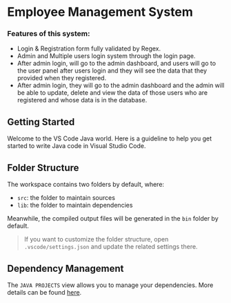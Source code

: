# Employee Management System

### Features of this system: 

- Login & Registration form fully validated by Regex. 
- Admin and Multiple users login system through the login page.
- After admin login, will go to the admin dashboard, and users will go to the user panel after users login and they will see the data that they provided when they registered.
- After admin login, they will go to the admin dashboard and the admin will be able to update, delete and view the data of those users who are registered and whose data is in the database.




## Getting Started

Welcome to the VS Code Java world. Here is a guideline to help you get started to write Java code in Visual Studio Code.

## Folder Structure

The workspace contains two folders by default, where:

- `src`: the folder to maintain sources
- `lib`: the folder to maintain dependencies

Meanwhile, the compiled output files will be generated in the `bin` folder by default.

> If you want to customize the folder structure, open `.vscode/settings.json` and update the related settings there.

## Dependency Management

The `JAVA PROJECTS` view allows you to manage your dependencies. More details can be found [here](https://github.com/microsoft/vscode-java-dependency#manage-dependencies).
